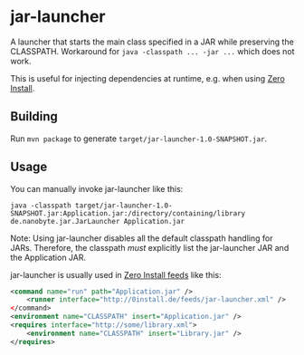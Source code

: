 jar-launcher
============

A launcher that starts the main class specified in a JAR while preserving the CLASSPATH.
Workaround for `java -classpath ... -jar ...` which does not work.

This is useful for injecting dependencies at runtime, e.g. when using [Zero Install](http://0install.net/).

Building
--------
Run `mvn package` to generate `target/jar-launcher-1.0-SNAPSHOT.jar`.

Usage
-----
You can manually invoke jar-launcher like this:
```
java -classpath target/jar-launcher-1.0-SNAPSHOT.jar:Application.jar:/directory/containing/library de.nanobyte.jar.JarLauncher Application.jar
```
Note: Using jar-launcher disables all the default classpath handling for JARs. Therefore, the classpath _must_ explicitly list the jar-launcher JAR and the Application JAR.

jar-launcher is usually used in [Zero Install feeds](http://0install.net/interface-spec.html) like this:
```xml
<command name="run" path="Application.jar" />
	<runner interface="http://0install.de/feeds/jar-launcher.xml" />
</command>
<environment name="CLASSPATH" insert="Application.jar" />
<requires interface="http://some/library.xml">
	<environment name="CLASSPATH" insert="Library.jar" />
</requires>
```
